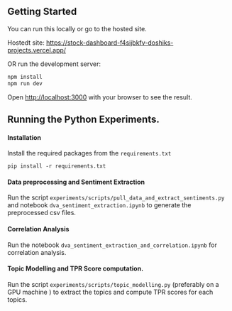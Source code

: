 ## Getting Started

You can run this locally or go to the hosted site. 

Hostedt site: https://stock-dashboard-f4sijbkfv-doshiks-projects.vercel.app/

OR run the development server:

```bash
npm install
npm run dev
```

Open [http://localhost:3000](http://localhost:3000) with your browser to see the result.


## Running the Python Experiments. 

#### Installation
Install the required packages from the `requirements.txt`
```
pip install -r requirements.txt
```

#### Data preprocessing and Sentiment Extraction
Run the script `experiments/scripts/pull_data_and_extract_sentiments.py` and notebook `dva_sentiment_extraction.ipynb` to generate the preprocessed csv files. 

#### Correlation Analysis
Run the notebook `dva_sentiment_extraction_and_correlation.ipynb` for correlation analysis. 

#### Topic Modelling and TPR Score computation. 
Run the script `experiments/scripts/topic_modelling.py` (preferably on a GPU machine ) to extract the topics and compute TPR scores for each topics. 




